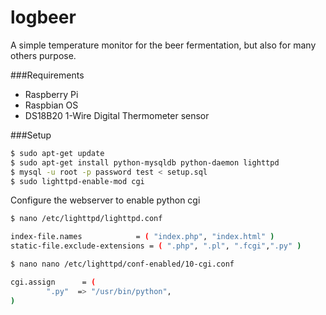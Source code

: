 logbeer
=======

A simple temperature monitor for the beer fermentation, but also for many others purpose.

###Requirements

* Raspberry Pi
* Raspbian OS
* DS18B20 1-Wire Digital Thermometer sensor


###Setup

```sh
$ sudo apt-get update
$ sudo apt-get install python-mysqldb python-daemon lighttpd
$ mysql -u root -p password test < setup.sql
$ sudo lighttpd-enable-mod cgi
```
Configure the webserver to enable python cgi

```sh
$ nano /etc/lighttpd/lighttpd.conf
```

```sh 
index-file.names            = ( "index.php", "index.html" )
static-file.exclude-extensions = ( ".php", ".pl", ".fcgi",".py" )
```

```sh                
$ nano nano /etc/lighttpd/conf-enabled/10-cgi.conf  
```

```sh 
cgi.assign      = (
        ".py"  => "/usr/bin/python",
)
```
